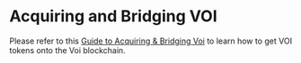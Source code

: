 # Acquiring and Bridging VOI


Please refer to this [Guide to Acquiring & Bridging Voi](https://docs.google.com/document/d/1rOLdlhbLGGa9QNcaff8EG3FidOlopTC1JZtzkLsYPn0/edit) to learn how to get VOI tokens onto the Voi blockchain.
